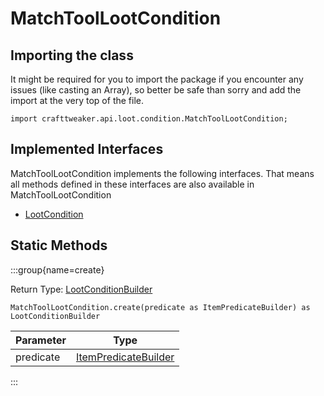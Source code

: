 # MatchToolLootCondition

## Importing the class

It might be required for you to import the package if you encounter any issues (like casting an Array), so better be safe than sorry and add the import at the very top of the file.
```zenscript
import crafttweaker.api.loot.condition.MatchToolLootCondition;
```


## Implemented Interfaces
MatchToolLootCondition implements the following interfaces. That means all methods defined in these interfaces are also available in MatchToolLootCondition

- [LootCondition](/vanilla/api/loot/condition/LootCondition)

## Static Methods

:::group{name=create}

Return Type: [LootConditionBuilder](/vanilla/api/loot/condition/builder/LootConditionBuilder)

```zenscript
MatchToolLootCondition.create(predicate as ItemPredicateBuilder) as LootConditionBuilder
```

| Parameter |                                    Type                                     |
|-----------|-----------------------------------------------------------------------------|
| predicate | [ItemPredicateBuilder](/vanilla/api/predicate/builder/ItemPredicateBuilder) |


:::

